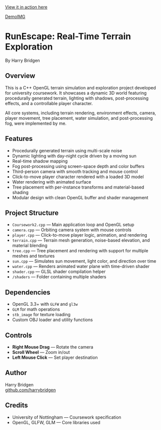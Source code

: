 [View it in action here](https://youtu.be/gl-psFSN4wM)

[DemoIMG](OpenGLDemo.JPG)

# RunEscape: Real-Time Terrain Exploration

By Harry Bridgen

## Overview

This is a C++ OpenGL terrain simulation and exploration project developed for university coursework. It showcases a dynamic 3D world featuring procedurally generated terrain, lighting with shadows, post-processing effects, and a controllable player character.

All core systems, including terrain rendering, environment effects, camera, player movement, tree placement, water simulation, and post-processing fog, were implemented by me.

## Features

- Procedurally generated terrain using multi-scale noise
- Dynamic lighting with day-night cycle driven by a moving sun
- Real-time shadow mapping
- Fog post-processing using screen-space depth and color buffers
- Third-person camera with smooth tracking and mouse control
- Click-to-move player character rendered with a loaded 3D model
- Water rendering with animated surface
- Tree placement with per-instance transforms and material-based shading
- Modular design with clean OpenGL buffer and shader management

## Project Structure

- `Coursework2.cpp` — Main application loop and OpenGL setup
- `camera.cpp` — Orbiting camera system with mouse controls
- `player.cpp` — Click-to-move player logic, animation, and rendering
- `terrain.cpp` — Terrain mesh generation, noise-based elevation, and material blending
- `tree.cpp` — Tree placement and rendering with support for multiple meshes and textures
- `sun.cpp` — Simulates sun movement, light color, and direction over time
- `water.cpp` — Renders animated water plane with time-driven shader
- `shader.cpp` — GLSL shader compilation helper
- `/shaders` — Folder containing multiple shaders

## Dependencies

- OpenGL 3.3+ with `GLFW` and `gl3w`
- `GLM` for math operations
- `stb_image` for texture loading
- Custom OBJ loader and utility functions

## Controls

- **Right Mouse Drag** — Rotate the camera
- **Scroll Wheel** — Zoom in/out
- **Left Mouse Click** — Set player destination

## Author

Harry Bridgen  
[github.com/harrybridgen](https://github.com/harrybridgen)

## Credits

- University of Nottingham — Coursework specification
- OpenGL, GLFW, GLM — Core libraries used
